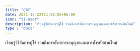 ```yaml
---
title: "ผู้ใช้"
date: 2021-12-22T11:02:05+06:00
icon: "ti-user"
description: "เรียนรู้วิธีจัดการผู้ใช้ รวมถึงการตั้งค่าการอนุญาตและการตั้งรหัสผ่านใหม่"
type : "docs"
---
```


เรียนรู้วิธีจัดการผู้ใช้ รวมถึงการตั้งค่าการอนุญาตและการตั้งรหัสผ่านใหม่

